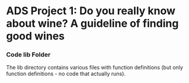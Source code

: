 # ADS Project 1: Do you really know about wine? A guideline of finding good wines
### Code lib Folder

The lib directory contains various files with function definitions (but only function definitions - no code that actually runs).

